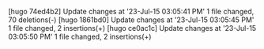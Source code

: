 [hugo 74ed4b2] Update changes at '23-Jul-15 03:05:41 PM'
 1 file changed, 70 deletions(-)
[hugo 1861bd0] Update changes at '23-Jul-15 03:05:45 PM'
 1 file changed, 2 insertions(+)
[hugo ce0ac1c] Update changes at '23-Jul-15 03:05:50 PM'
 1 file changed, 2 insertions(+)

